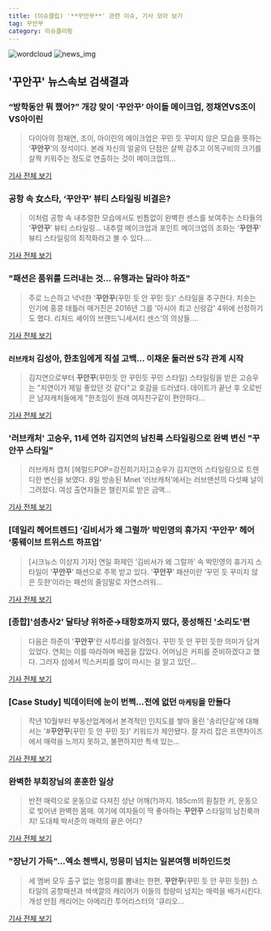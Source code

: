 ```yaml
---
title: (이슈클립) '**꾸안꾸**' 관련 이슈, 기사 모아 보기
tag: 꾸안꾸
category: 이슈클리핑
---
```

![wordcloud](https://s3.ap-northeast-2.amazonaws.com/lyrics101-wordcloud/2018-08-31-1535687970.png)
![news_img](https://user-images.githubusercontent.com/42597476/44507050-1206f400-a6e4-11e8-8d98-7ffbfebb353f.png)
## **'**꾸안꾸**'** 뉴스속보 검색결과
### “방학동안 뭐 했어?” 개강 맞이 ‘**꾸안꾸**’ 아이돌 메이크업, 정채연VS조이VS아이린

>다이아의 정채연, 조이, 아이린의 메이크업은 꾸민 듯 꾸미지 않은 모습을 뜻하는 ‘**꾸안꾸**’의 정석이다. 본래 자신의 얼굴의 단점은 살짝 감추고 이목구비의 크기를 살짝 키워주는 정도로 연출하는 것이 메이크업의...

<a href="http://chicnews.mk.co.kr/article.php?aid=1535433412208519015" target="_blank">기사 전체 보기</a>

### 공항 속 女스타, ‘**꾸안꾸**’ 뷰티 스타일링 비결은?

>이처럼 공항 속 내추럴한 모습에서도 빈틈없이 완벽한 센스를 보여주는 스타들의 ‘**꾸안꾸**’ 뷰티 스타일링... 내추럴 메이크업과 포인트 메이크업의 조화는 ‘**꾸안꾸**’ 뷰티 스타일링의 최적화라고 볼 수 있다....

<a href="http://bntnews.hankyung.com/apps/news?popup=0&nid=03&c1=03&c2=03&c3=00&nkey=201808201846263&mode=sub_view" target="_blank">기사 전체 보기</a>

### "패션은 품위를 드러내는 것… 유행과는 달라야 하죠"

>주로 느슨하고 넉넉한 '**꾸안꾸**(꾸민 듯 안 꾸민 듯)' 스타일을 추구한다. 치솟는 인기에 홍콩 태틀러 매거진은 2016년 그를 '아시아 최고 신랑감' 4위에 선정하기도 했다. 리처드 셰이의 브랜드‘니세서티 센스’의 의상들....

<a href="http://news.chosun.com/site/data/html_dir/2018/08/19/2018081902721.html?utm_source=naver&utm_medium=original&utm_campaign=news" target="_blank">기사 전체 보기</a>

### `러브캐처` 김성아, 한초임에게 직설 고백... 이채운 둘러싼 5각 관계 시작

>김지연으로부터 **꾸안꾸**(꾸민듯 안 꾸민듯 꾸민 스타일) 스타일링을 받은 고승우는 "지연이가 제일 좋았던 것 같다"고 호감을 드러냈다. 데이트가 끝난 후 오로빈은 남자캐처들에게 "한초임이 원래 여자친구같이 편안하다...

<a href="http://www.dt.co.kr/contents.html?article_no=2018080902109919040018&ref=naver" target="_blank">기사 전체 보기</a>

### '러브캐처' 고승우, 11세 연하 김지연의 남친룩 스타일링으로 완벽 변신 "**꾸안꾸** 스타일"

>러브캐처 캡처 [헤럴드POP=강진희기자]고승우가 김지연의 스타일링으로 트렌디한 변신을 보였다. 8일 방송된 Mnet ‘러브캐처’에서는 러브맨션의 다섯째 날이 그려졌다. 여성 출연자들은 챌린지로 받은 금액...

<a href="http://biz.heraldcorp.com/view.php?ud=201808082317392572505_1" target="_blank">기사 전체 보기</a>

### [데일리 헤어트렌드] ‘김비서가 왜 그럴까’ 박민영의 휴가지 ‘**꾸안꾸**’ 헤어 ‘롱웨이브 트위스트 하프업’

>[시크뉴스 이상지 기자] 연일 화제인 ‘김비서가 왜 그럴까’ 속 박민영의 휴가지 스타일이 ‘**꾸안꾸**’ 패션으로 주목 받고 있다. ‘**꾸안꾸**’ 패션이란 ‘꾸민 듯 꾸미지 않은 듯한’이라는 패션의 줄임말로 자연스러워...

<a href="http://chicnews.mk.co.kr/article.php?aid=1531699622201164014" target="_blank">기사 전체 보기</a>

### [종합]'섬총사2' 달타냥 위하준→태항호까지 떴다, 풍성해진 '소리도'편

>다음은 하준이 '**꾸안꾸**'란 사투리를 알려줬다. 꾸민 듯 안 꾸민 듯한 의미가 담겨있었다. 연희는 이를 따라하며 배꼽을 잡았다.   어머님은 커피를 준비하겠다고 했다. 그러자 섬에서 믹스커피를 많이 마시는 걸 알고 있던...

<a href="http://www.osen.co.kr/article/G1110942113" target="_blank">기사 전체 보기</a>

### [Case Study] 빅데이터에 눈이 번쩍…전에 없던 `마케팅`을 만들다

>작년 10월부터 부동산업계에서 본격적인 인지도를 쌓아 올린 '송리단길'에 대해서는 '#**꾸안꾸**(꾸민 듯 안 꾸민 듯)' 키워드가 제안됐다. 잘 자리 잡은 프랜차이즈에서 매력을 느끼지 못하고, 불편하지만 특색 있는...

<a href="http://news.mk.co.kr/newsRead.php?year=2018&no=425400" target="_blank">기사 전체 보기</a>

### 완벽한 부회장님의 훈훈한 일상

>반전 매력으로 운동으로 다져진 성난 어깨(?)까지. 185cm의 훤칠한 키, 운동으로 빚어낸 완벽한 몸매. 여기에 여자들이 딱 좋아하는 **꾸안꾸** 스타일의 남친룩까지! 도대체 박서준의 매력의 끝은 어디?  

<a href="http://www.ceci.co.kr/look/article_detail.do?idx=4226" target="_blank">기사 전체 보기</a>

### "장난기 가득"…엑소 첸백시, 멍뭉미 넘치는 일본여행 비하인드컷

>세 멤버 모두 출구 없는 멍뭉미를 뽐내는 한편, **꾸안꾸**(꾸민 듯 안 꾸민 듯한) 스타일의 공항패션과 색색깔의 캐리어가 이들의 청량미 넘치는 매력을 배가시킨다. 개성 만점 캐리어는 아메리칸 투어리스터의 '큐리오...

<a href="http://sports.chosun.com/news/ntype.htm?id=201806070100051440003817&servicedate=20180607" target="_blank">기사 전체 보기</a>



